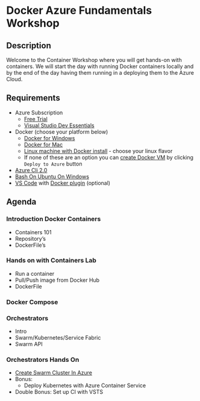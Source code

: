 # Docker Azure Fundamentals Workshop

## Description 
Welcome to the Container Workshop where you will get hands-on with containers. We will start the day with running Docker containers locally and by the end of the day having them running in a deploying them to the Azure Cloud.

## Requirements

- Azure Subscription
   - [Free Trial](https://azure.microsoft.com/en-us/free/)
   - [Visual Studio Dev Essentials](https://azure.microsoft.com/en-us/pricing/member-offers/vs-dev-essentials/)
- Docker (choose your platform below)
   - [Docker for Windows](https://docs.docker.com/docker-for-windows/install/) 
   - [Docker for Mac](https://docs.docker.com/docker-for-mac/install/)
   - [Linux machine with Docker install](https://docs.docker.com/engine/installation/#supported-platforms) - choose your linux flavor
   - If none of these are an option you can [create Docker VM](https://github.com/Azure/azure-quickstart-templates/tree/master/docker-simple-on-ubuntu) by clicking ```Deploy to Azure``` button
- [Azure Cli 2.0](https://docs.microsoft.com/en-us/cli/azure/install-azure-cli)
- [Bash On Ubuntu On Windows](https://msdn.microsoft.com/en-us/commandline/wsl/install_guide)
- [VS Code](https://code.visualstudio.com/) with [Docker plugin](https://marketplace.visualstudio.com/items?itemName=PeterJausovec.vscode-docker) (optional)

## Agenda 
### Introduction Docker Containers 
- Containers 101
- Repository’s 
- DockerFile’s 
   
### Hands on with Containers Lab 
- Run a container 
- Pull/Push image from Docker Hub 
- DockerFile 
    
### Docker Compose 

### Orchestrators 
- Intro 
- Swarm/Kubernetes/Service Fabric 
- Swarm API 
    
### Orchestrators Hands On 
- [Create Swarm Cluster In Azure](https://github.com/billpratt/docker-azure-workshop/blob/master/deploy-docker-swarm.md)
- Bonus: 
   - Deploy Kubernetes with Azure Container Service 
- Double Bonus: Set up CI with VSTS 
